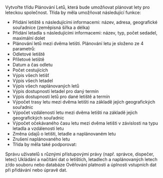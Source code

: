 Vytvořte třídu Plánování Letů, která bude umožňovat plánovat lety pro leteckou společnost.
Třída by měla umožňovat následující funkce:

- Přidání letiště s následujícími informacemi: název, adresa, geografické souřadnice (zeměpisná šířka a délka)
- Přidání letadla s následujícími informacemi: název, typ, počet sedadel, maximální dolet
- Plánování letů mezi dvěma letišti. Plánování letu je složeno ze 4 parametrů:
- Odletové letiště
- Příletové letiště
- Datum a čas odletu
- Počet cestujících
- Výpis všech letišť
- Výpis všech letadel
- Výpis všech naplánovaných letů
- Výpis dostupnosti letadel pro daný termín
- Výpis dostupnosti letů pro dané letiště a termín
- Výpočet trasy letu mezi dvěma letišti na základě jejich geografických souřadnic
- Výpočet vzdálenosti letu mezi dvěma letišti na základě jejich geografických souřadnic
- Výpočet očekávaného času letu mezi dvěma letišti v závislosti na typu letadla a vzdálenosti letu
- Změna údajů o letišti, letadle a naplánovaném letu
- Zrušení naplánovaného letu
- Třída by měla také podporovat:

Správu uživatelů s různými přístupovými právy (např. správce, dispečer, letec)
Ukládání a načítání dat o letištích, letadlech a naplánovaných letech z/do souboru nebo databáze
Ověřování platnosti a úplnosti vstupních dat při přidávání nebo úpravě dat.